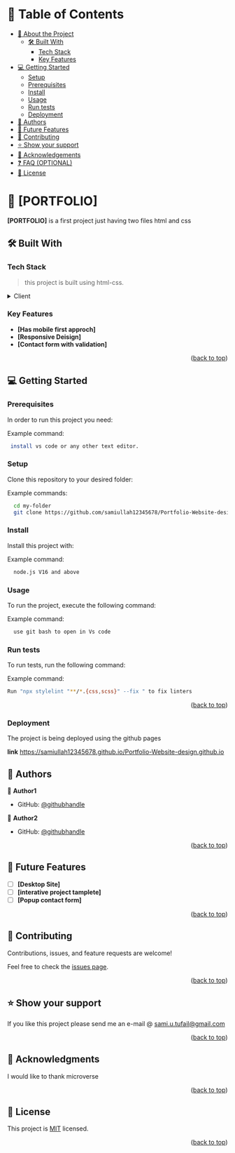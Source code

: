 <a name="readme-top"></a>

<!--
HOW TO USE:
This is an example of how you may give instructions on setting up your project locally.

Modify this file to match your project and remove sections that don't apply.

REQUIRED SECTIONS:
- Table of Contents
- About the Project
  - Built With
  - Live Demo
- Getting Started
- Authors
- Future Features
- Contributing
- Show your support
- Acknowledgements
- License

OPTIONAL SECTIONS:
- FAQ


<h1> feature Projects </h1>

</div>

<!-- TABLE OF CONTENTS -->

# 📗 Table of Contents

- [📖 About the Project](#about-project)
  - [🛠 Built With](#built-with)
    - [Tech Stack](#tech-stack)
    - [Key Features](#key-features)
- [💻 Getting Started](#getting-started)
  - [Setup](#setup)
  - [Prerequisites](#prerequisites)
  - [Install](#install)
  - [Usage](#usage)
  - [Run tests](#run-tests)
  - [Deployment](#triangular_flag_on_post-deployment)
- [👥 Authors](#authors)
- [🔭 Future Features](#future-features)
- [🤝 Contributing](#contributing)
- [⭐️ Show your support](#support)
- [🙏 Acknowledgements](#acknowledgements)
- [❓ FAQ (OPTIONAL)](#faq)
- [📝 License](#license)



# 📖 [PORTFOLIO] <a name="Heloo Microverse"></a>

> 

**[PORTFOLIO]** is a first project just having two files html and css

## 🛠 Built With <a name="built-with"></a>

### Tech Stack <a name="tech-stack"></a>

> this project is built using html-css.
<details>
  <summary>Client</summary>
  <ul>
    <li><a href="/">HTML-CSS</a></li>
  </ul>
</details>




### Key Features <a name="key-features"></a>

> 

- **[Has mobile first approch]**
- **[Responsive Deisign]**
- **[Contact form with validation]**

<p align="right">(<a href="#readme-top">back to top</a>)</p>


<!-- GETTING STARTED -->

## 💻 Getting Started <a name="getting-started"></a>


### Prerequisites

In order to run this project you need:


Example command:

```sh
 install vs code or any other text editor.
```
 

### Setup

Clone this repository to your desired folder:


Example commands:

```sh
  cd my-folder
  git clone https://github.com/samiullah12345678/Portfolio-Website-design
```


### Install

Install this project with:


Example command:

```sh
  node.js V16 and above
```


### Usage

To run the project, execute the following command:


Example command:

```sh
  use git bash to open in Vs code
```


### Run tests

To run tests, run the following command:


Example command:

```sh
Run "npx stylelint "**/*.{css,scss}" --fix " to fix linters 
```



<p align="right">(<a href="#readme-top">back to top</a>)</p>



### Deployment

The project is being deployed using the github pages

**link**
https://samiullah12345678.github.io/Portfolio-Website-design.github.io



## 👥 Authors <a name="Sami.ullah.tufail"></a>


👤 **Author1**

- GitHub: [@githubhandle](https://github.com/samiullah12345678)

👤 **Author2**

- GitHub: [@githubhandle](https://github.com/isume295 )



<p align="right">(<a href="#readme-top">back to top</a>)</p>



## 🔭 Future Features <a name="future-features"></a>



- [ ] **[Desktop Site]**
- [ ] **[interative project tamplete]**
- [ ] **[Popup contact form]**

<p align="right">(<a href="#readme-top">back to top</a>)</p>



## 🤝 Contributing <a name="contributing"></a>

Contributions, issues, and feature requests are welcome!

Feel free to check the [issues page](../../issues/).

<p align="right">(<a href="#readme-top">back to top</a>)</p>



## ⭐️ Show your support <a name="support"></a>



If you like this project please send me an e-mail @ sami.u.tufail@gmail.com

<p align="right">(<a href="#readme-top">back to top</a>)</p>


## 🙏 Acknowledgments <a name="acknowledgements"></a>


I would like to thank microverse

<p align="right">(<a href="#readme-top">back to top</a>)</p>





## 📝 License <a name="license"></a>

This project is [MIT](./LICENSE) licensed.


<p align="right">(<a href="#readme-top">back to top</a>)</p>
